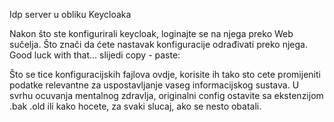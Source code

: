 Idp server u obliku Keycloaka

Nakon što ste konfigurirali keycloak, loginajte se na njega preko Web sučelja. Što znači da ćete nastavak konfiguracije odrađivati preko njega. Good luck with that...
slijedi copy - paste:

Što se tice konfiguracijskih fajlova ovdje, korisite ih tako sto cete promijeniti podatke relevantne za uspostavljanje vaseg informacijskog sustava. U svrhu ocuvanja mentalnog zdravlja, originalni config ostavite sa ekstenzijom .bak .old ili kako hocete, za svaki slucaj, ako se nesto obatali.
